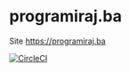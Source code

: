 # programiraj.ba
Site https://programiraj.ba

[![CircleCI](https://circleci.com/gh/MirzaAbazovic/programiraj.ba/tree/master.svg?style=svg)](https://circleci.com/gh/MirzaAbazovic/programiraj.ba/tree/master)
